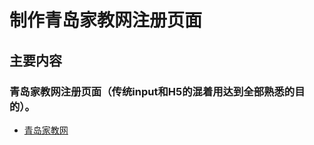 # 制作青岛家教网注册页面
## 主要内容
### 青岛家教网注册页面（传统input和H5的混着用达到全部熟悉的目的）。
* [青岛家教网](http://www.qdjj.net/member/register_2.asp)